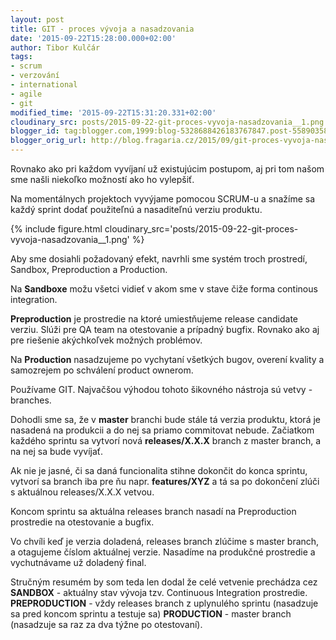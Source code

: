 ```yaml
---
layout: post
title: GIT - proces vývoja a nasadzovania
date: '2015-09-22T15:28:00.000+02:00'
author: Tibor Kulčár
tags:
- scrum
- verzování
- international
- agile
- git
modified_time: '2015-09-22T15:31:20.331+02:00'
cloudinary_src: posts/2015-09-22-git-proces-vyvoja-nasadzovania__1.png
blogger_id: tag:blogger.com,1999:blog-5328688426183767847.post-5589035804181042989
blogger_orig_url: http://blog.fragaria.cz/2015/09/git-proces-vyvoja-nasadzovania.html
---
```


Rovnako ako pri každom vyvíjaní už existujúcim postupom, aj pri tom
našom sme našli niekoľko možností ako ho vylepšiť.

Na momentálnych projektoch vyvýjame pomocou SCRUM-u a snažíme sa každý
sprint dodať použiteľnú a nasaditeľnú verziu
produktu.

{% include figure.html cloudinary_src='posts/2015-09-22-git-proces-vyvoja-nasadzovania__1.png' %}

Aby sme dosiahli požadovaný efekt, navrhli sme systém troch prostredí,
Sandbox, Preproduction a Production.

Na **Sandboxe** možu všetci vidieť v akom sme v stave čiže forma
continous integration.

**Preproduction** je prostredie na ktoré umiestňujeme release candidate
verziu. Slúži pre QA team na otestovanie a prípadný bugfix. Rovnako ako
aj pre riešenie akýchkoľvek možných problémov.

Na **Production** nasadzujeme po vychytaní všetkých bugov, overení
kvality a samozrejem po schválení product ownerom.

Používame GIT. Najvačšou výhodou tohoto šikovného nástroja sú vetvy -
branches.

Dohodli sme sa, že v **master** branchi bude stále tá verzia produktu,
ktorá je nasadená na produkcii a do nej sa priamo commitovat nebude.
Začiatkom každého sprintu sa vytvorí nová **releases/X.X.X** branch z
master branch, a na nej sa bude vyvíjať.

Ak nie je jasné, či sa daná funcionalita stihne dokončit do konca
sprintu, vytvorí sa branch iba pre ňu napr. **features/XYZ** a tá sa po
dokončení zlúči s aktuálnou releases/X.X.X vetvou.

Koncom sprintu sa aktuálna releases branch nasadí na Preproduction
prostredie na otestovanie a bugfix.

Vo chvíli keď je verzia doladená, releases branch zlúčime s master
branch, a otagujeme číslom aktuálnej verzie. Nasadíme na produkčné
prostredie a vychutnávame už doladený final.

Stručným resumém by som teda len dodal že celé vetvenie prechádza cez
**SANDBOX** - aktuálny stav vývoja tzv. Continuous Integration
prostredie.
**PREPRODUCTION** - vždy releases branch z uplynulého sprintu (nasadzuje
sa pred koncom sprintu a testuje sa)
**PRODUCTION** - master branch (nasadzuje sa raz za dva týžne po
otestovaní).
